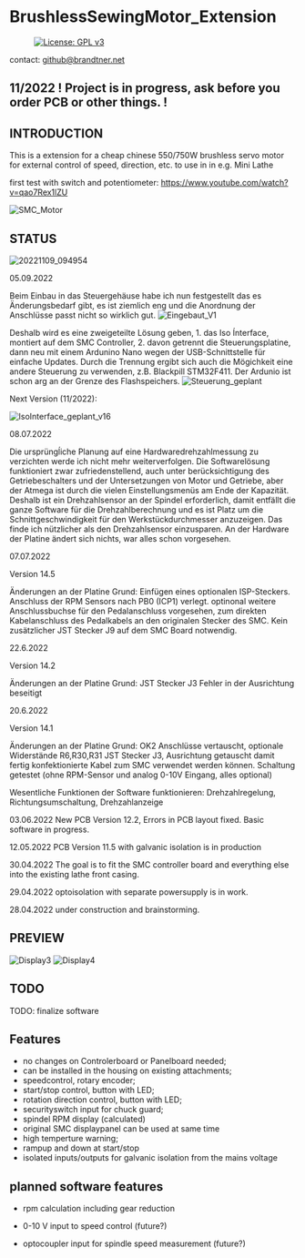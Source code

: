 # BrushlessSewingMotor_Extension
&nbsp;&nbsp;&nbsp;&nbsp;&nbsp;&nbsp;&nbsp;&nbsp;&nbsp;&nbsp;
[![License: GPL v3](https://img.shields.io/badge/License-GPLv3-blue.svg)](https://www.gnu.org/licenses/gpl-3.0)


contact: github@brandtner.net

## 11/2022  ! Project is in progress, ask before you order PCB or other things. !

## INTRODUCTION

This is a extension for a cheap chinese 550/750W brushless servo motor for external control of speed, direction, etc.
to use in in e.g. Mini Lathe


first test with switch and potentiometer:
https://www.youtube.com/watch?v=qao7Rex1lZU

![SMC_Motor](https://user-images.githubusercontent.com/60114001/165738964-6df24e4b-6300-4330-b555-efc8d85aca5b.jpeg)

## STATUS


![20221109_094954](https://user-images.githubusercontent.com/60114001/218690523-8f5d8bdb-bbb6-4eb8-ab9b-2e0aafa90d3a.jpg)



05.09.2022

Beim Einbau in das Steuergehäuse habe ich nun festgestellt das es Änderungsbedarf gibt, es ist ziemlich eng und die Anordnung der Anschlüsse passt nicht so wirklich gut.
![Eingebaut_V1](https://user-images.githubusercontent.com/60114001/188422338-6319277f-3bb1-4920-8500-ef5a7ccae4dd.jpg)

Deshalb wird es eine zweigeteilte Lösung geben, 1. das Iso Ínterface, montiert auf dem SMC Controller, 2. davon getrennt die Steuerungsplatine, dann neu mit einem Ardunino Nano wegen der USB-Schnittstelle für einfache Updates.
Durch die Trennung ergibt sich auch die Mögichkeit eine andere Steuerung zu verwenden, z.B. Blackpill STM32F411. Der Ardunio ist schon arg an der Grenze des Flashspeichers.
![Steuerung_geplant](https://user-images.githubusercontent.com/60114001/188422512-2a967d47-297b-4406-8f3c-a5c5030f87ce.jpg)

Next Version (11/2022):

![IsoInterface_geplant_v16](https://user-images.githubusercontent.com/60114001/188422517-5289c238-f3bb-43c3-985c-c34c5e609fae.jpg)


08.07.2022

Die ursprüngĺiche Planung auf eine Hardwaredrehzahlmessung zu verzichten werde ich nicht mehr weiterverfolgen.
Die Softwarelösung funktioniert zwar zufriedenstellend, auch unter berücksichtigung des Getriebeschalters und der Untersetzungen von Motor und Getriebe, aber der Atmega ist durch die vielen Einstellungsmenüs am Ende der Kapazität.
Deshalb ist ein Drehzahlsensor an der Spindel erforderlich, damit entfällt die ganze Software für die Drehzahlberechnung und es ist Platz um die Schnittgeschwindigkeit für den Werkstückdurchmesser anzuzeigen.
Das finde ich nützlicher als den Drehzahlsensor einzusparen.
An der Hardware der Platine ändert sich nichts, war alles schon vorgesehen.


07.07.2022

Version 14.5

Änderungen an der Platine
Grund:
Einfügen eines optionalen ISP-Steckers.
Anschluss der RPM Sensors nach PB0 (ICP1) verlegt.
optinonal weitere Anschlussbuchse für den Pedalanschluss vorgesehen, zum direkten Kabelanschluss des Pedalkabels
an den originalen Stecker des SMC. Kein zusätzlicher JST Stecker J9 auf dem SMC Board notwendig. 

22.6.2022

Version 14.2

Änderungen an der Platine
Grund:
JST Stecker J3 Fehler in der Ausrichtung beseitigt


20.6.2022

Version 14.1

Änderungen an der Platine
Grund:
OK2 Anschlüsse vertauscht, optionale Widerstände R6,R30,R31
JST Stecker J3, Ausrichtung getauscht damit fertig konfektionierte Kabel zum SMC verwendet werden können.
Schaltung getestet (ohne RPM-Sensor und analog 0-10V Eingang, alles optional)

Wesentliche Funktionen der Software funktionieren:
Drehzahlregelung, Richtungsumschaltung, Drehzahlanzeige

03.06.2022 New PCB Version 12.2, Errors in PCB layout fixed. Basic software in progress.

12.05.2022 PCB Version 11.5 with galvanic isolation is in production 

30.04.2022 The goal is to fit the SMC controller board and everything else into the existing lathe front casing.

29.04.2022 optoisolation with separate powersupply is in work.

28.04.2022 under construction and brainstorming.


## PREVIEW

![Display3](https://user-images.githubusercontent.com/60114001/174744652-ce5d3712-e71a-4233-8b9c-0a11667b0ed3.jpg)
![Display4](https://user-images.githubusercontent.com/60114001/174744656-8c1be3cf-0af7-4bf9-b2b0-32b9f43f2d71.jpg)


## TODO

TODO: finalize software

## Features

- no changes on Controlerboard or Panelboard needed; 
- can be installed in the housing on existing attachments; 
- speedcontrol, rotary encoder;
- start/stop control,  button with LED; 
- rotation direction control, button with LED;
- securityswitch input for chuck guard;
- spindel RPM display (calculated)
- original SMC displaypanel can be used at same time 
- high temperture warning;
- rampup and down at start/stop
- isolated inputs/outputs for galvanic isolation from the mains voltage

## planned software features

- rpm calculation including gear reduction


- 0-10 V input to speed control (future?)
- optocoupler input for spindle speed measurement (future?)



